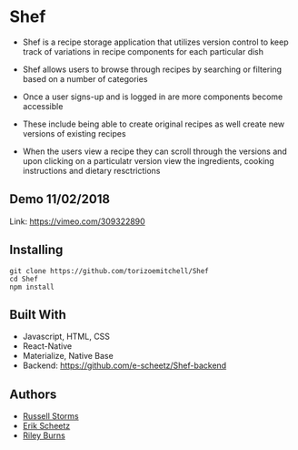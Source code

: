 # Shef #

* Shef is a recipe storage application that utilizes version control to keep track of variations in recipe components for each particular dish

* Shef allows users to browse through recipes by searching or filtering based on a number of categories

* Once a user signs-up and is logged in are more components become accessible 

* These include being able to create original recipes as well create new versions of existing recipes 

* When the users view a recipe they can scroll through the versions and upon clicking on a particulatr version view the ingredients, cooking instructions and dietary resctrictions


## Demo 11/02/2018

Link: https://vimeo.com/309322890

## Installing

```
git clone https://github.com/torizoemitchell/Shef
cd Shef
npm install
```

## Built With

* Javascript, HTML, CSS
* React-Native
* Materialize, Native Base
* Backend: https://github.com/e-scheetz/Shef-backend

## Authors

* [Russell Storms](https://github.com/rstorms90)
* [Erik Scheetz](https://github.com/e-scheetz)
* [Riley Burns](https://github.com/rileyburns345)
